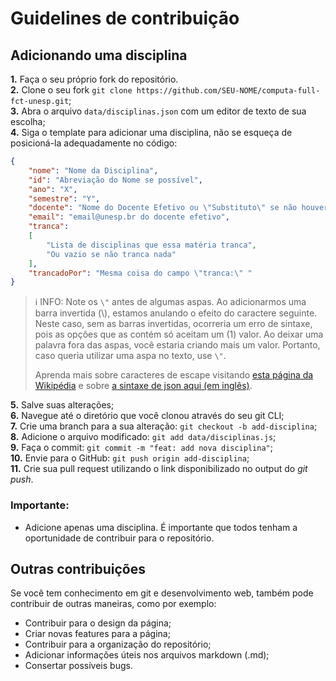 # Guidelines de contribuição

## Adicionando uma disciplina

**1.** Faça o seu próprio fork do repositório.<br>
**2.** Clone o seu fork `git clone https://github.com/SEU-NOME/computa-full-fct-unesp.git`;<br>
**3.** Abra o arquivo `data/disciplinas.json` com um editor de texto de sua escolha;<br>
**4.** Siga o template para adicionar uma disciplina, não se esqueça de posicioná-la adequadamente no código:<br>
```json
{
    "nome": "Nome da Disciplina",
    "id": "Abreviação do Nome se possível",
    "ano": "X",
    "semestre": "Y",
    "docente": "Nome do Docente Efetivo ou \"Substituto\" se não houver docente efetivo",
    "email": "email@unesp.br do docente efetivo",
    "tranca":
    [
        "Lista de disciplinas que essa matéria tranca",
        "Ou vazio se não tranca nada"
    ],
    "trancadoPor": "Mesma coisa do campo \"tranca:\" "
}
```
> ℹ️ INFO: Note os `\"` antes de algumas aspas. Ao adicionarmos uma barra invertida (\\), estamos anulando o efeito do caractere seguinte. 
> Neste caso, sem as barras invertidas, ocorreria um erro de sintaxe, pois as opções que as contém só aceitam um (1) valor. Ao deixar uma palavra fora das aspas, você estaria criando mais um valor. 
> Portanto, caso queria utilizar uma aspa no texto, use `\"`.
>
> Aprenda mais sobre caracteres de escape visitando [esta página da Wikipédia](https://pt.wikipedia.org/wiki/Caractere_de_escape) e sobre [a sintaxe de json aqui (em inglês)](https://www.w3schools.com/js/js_json_syntax.asp).

**5.** Salve suas alterações;<br>
**6.** Navegue até o diretório que você clonou através do seu git CLI;<br>
**7.** Crie uma branch para a sua alteração: `git checkout -b add-disciplina`;<br>
**8.** Adicione o arquivo modificado: `git add data/disciplinas.js`;<br>
**9.** Faça o commit: `git commit -m "feat: add nova disciplina"`;<br>
**10.** Envie para o GitHub: `git push origin add-disciplina`;<br>
**11.** Crie sua pull request utilizando o link disponibilizado no output do *git push*.

### Importante:

- Adicione apenas uma disciplina. É importante que todos tenham a oportunidade de contribuir para o repositório.

## Outras contribuições

Se você tem conhecimento em git e desenvolvimento web, também pode contribuir de outras maneiras, como por exemplo:

- Contribuir para o design da página;
- Criar novas features para a página;
- Contribuir para a organização do repositório;
- Adicionar informações úteis nos arquivos markdown (.md);
- Consertar possíveis bugs.
